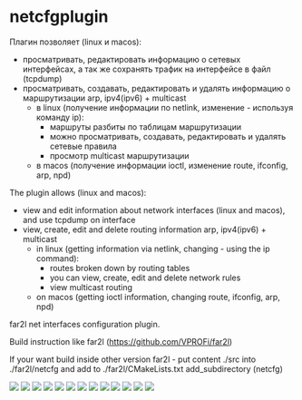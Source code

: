 # netcfgplugin

Плагин позволяет (linux и macos):
 * просматривать, редактировать информацию о сетевых интерфейсах, а так же сохранять трафик на интерфейсе в файл (tcpdump)
 * просматривать, создавать, редактировать и удалять информацию о маршрутизации arp, ipv4(ipv6) + multicast
   * в linux (получение информации по netlink, изменение - используя команду ip):
      * маршруты разбиты по таблицам маршрутизации
      * можно просматривать, создавать, редактировать и удалять сетевые правила
      * просмотр multicast маршрутизации
   * в macos (получение информации ioctl, изменение route, ifconfig, arp, npd)

The plugin allows (linux and macos):
  * view and edit information about network interfaces (linux and macos), and use tcpdump on interface
  * view, create, edit and delete routing information arp, ipv4(ipv6) + multicast
    * in linux (getting information via netlink, changing - using the ip command):
       * routes broken down by routing tables
       * you can view, create, edit and delete network rules
       * view multicast routing
    * on macos (getting ioctl information, changing route, ifconfig, arp, npd)

far2l net interfaces configuration plugin.

Build instruction like far2l (https://github.com/VPROFi/far2l)

If your want build inside other version far2l - put content ./src into ./far2l/netcfg and add to ./far2l/CMakeLists.txt add_subdirectory (netcfg)

![](img/ifs.png)
![](img/iproutes.png)
![](img/arp.png)
![](img/rule.png)
![](img/config.png)
![](img/ipv6route.png)
![](img/del.png)
![](img/macos.png)
![](img/tcpdump.png)
![](img/tcpdumpstop.png)
![](img/main.png)
![](img/mainwide.png)
![](img/cfg.png)
